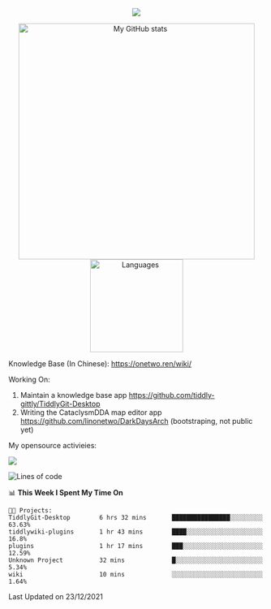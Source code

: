 <a href="https://github.com/linonetwo">
    <p align="center">
        <img src="https://github-profile-trophy.vercel.app/?username=linonetwo&column=7&theme=onedark"/>
    </p>
</a>
<a align="center" href="https://github.com/linonetwo">
  <p align="center">
    <img src="https://github-readme-stats.vercel.app/api?username=linonetwo&show_icons=true&count_private=true" alt="My GitHub stats" width="465"/>
    <img src="https://github-readme-stats.vercel.app/api/top-langs/?username=linonetwo&layout=compact&langs_count=10" alt="Languages" height="183">
  </p>
</a>

Knowledge Base (In Chinese): https://onetwo.ren/wiki/

Working On: 

1. Maintain a knowledge base app https://github.com/tiddly-gittly/TiddlyGit-Desktop
1. Writing the CataclysmDDA map editor app https://github.com/linonetwo/DarkDaysArch (bootstraping, not public yet)

My opensource activieies:

![](https://visitor-badge.glitch.me/badge?page_id=linonetwo.linonetwo)

<!--START_SECTION:waka-->
![Lines of code](https://img.shields.io/badge/From%20Hello%20World%20I%27ve%20Written-2%20Million%20lines%20of%20code-blue)

📊 **This Week I Spent My Time On** 

```text
🐱‍💻 Projects: 
TiddlyGit-Desktop        6 hrs 32 mins       ████████████████░░░░░░░░░   63.63% 
tiddlywiki-plugins       1 hr 43 mins        ████░░░░░░░░░░░░░░░░░░░░░   16.8% 
plugins                  1 hr 17 mins        ███░░░░░░░░░░░░░░░░░░░░░░   12.59% 
Unknown Project          32 mins             █░░░░░░░░░░░░░░░░░░░░░░░░   5.34% 
wiki                     10 mins             ░░░░░░░░░░░░░░░░░░░░░░░░░   1.64%

```


 Last Updated on 23/12/2021
<!--END_SECTION:waka-->
